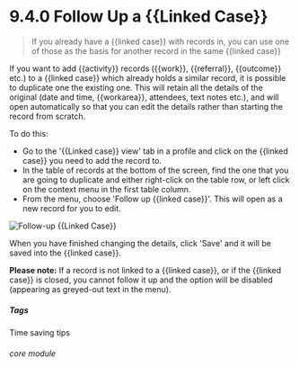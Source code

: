 # 9.4.0  <i class="fas fa-link"></i> Follow Up a {{Linked Case}}

> If you already have a {{linked case}} with records in, you can use one of those as the basis for another record in the same {{linked case}}



If you want to add {{activity}} records ({{work}}, {{referral}}, {{outcome}} etc.) to a {{linked case}} which already holds a similar record, it is possible to duplicate one the existing one. This will retain all the details of the original (date and time, {{workarea}}, attendees, text notes etc.), and will open automatically so that you can edit the details rather than starting the record from scratch.

To do this:

- Go to the '{{Linked case}} view' tab in a profile and click on the {{linked case}} you need to add the record to.
- In the table of records at the bottom of the screen, find the one that you are going to duplicate and either right-click on the table row, or left click on the context menu in the first table column. 
- From the menu, choose 'Follow up {{linked case}}'. This will open as a new record for you to edit.

![Follow-up {{Linked Case}}](9.4.0a.png)

When you have finished changing the details, click 'Save' and it will be saved into the {{linked case}}.

**Please note:** If a record is not linked to a {{linked case}}, or if the {{linked case}} is closed, you cannot follow it up and the option will be disabled (appearing as greyed-out text in the menu).


##### Tags
Time saving tips

###### core module

